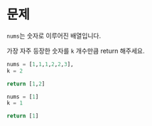 # 문제
`nums`는 숫자로 이루어진 배열입니다.

가장 자주 등장한 숫자를 `k` 개수만큼 return 해주세요.  

```python
nums = [1,1,1,2,2,3],
k = 2

return [1,2]

nums = [1]
k = 1

return [1]
```